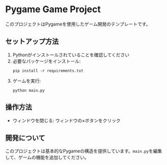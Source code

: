 # Pygame Game Project

このプロジェクトはPygameを使用したゲーム開発のテンプレートです。

## セットアップ方法

1. Pythonがインストールされていることを確認してください
2. 必要なパッケージをインストール:
   ```
   pip install -r requirements.txt
   ```
3. ゲームを実行:
   ```
   python main.py
   ```

## 操作方法

- ウィンドウを閉じる: ウィンドウの×ボタンをクリック

## 開発について

このプロジェクトは基本的なPygameの構造を提供しています。`main.py`を編集して、ゲームの機能を追加してください。 